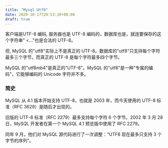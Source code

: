 ```yaml
---
title: "Mysql Utf8"
date: 2020-10-17T20:53:10+08:00
draft: true
---
```


客户端是UTF-8 编码, 服务器也是 UTF-8 编码的，数据库也是，就连要保存的这个字符串" <…"也是合法的 UTF-8。

但, MySQL 的"utf8"实际上不是真正的 UTF-8。数据库的"utf8"只支持每个字符最多三个字节，而真正的 UTF-8 是每个字符最多四个字节。

MySQL 的"utf8mb4"是真正的"UTF-8"。MySQL 的"utf8"是一种"专属的编码"，它能够编码的 Unicode 字符并不多。


### 简史

MySQL 从 4.1 版本开始支持 UTF-8，也就是 2003 年，而今天使用的 UTF-8 标准（RFC 3629）是随后才出现的。

旧版的 UTF-8 标准（RFC 2279）最多支持每个字符 6 个字节。2002 年 3 月 28 日，MySQL 开发者在第一个 MySQL 4.1 预览版中使用了 RFC 2279。


同年 9 月，他们对 MySQL 源代码进行了一次调整：“UTF8 现在最多只支持 3 个字节的序列”。

